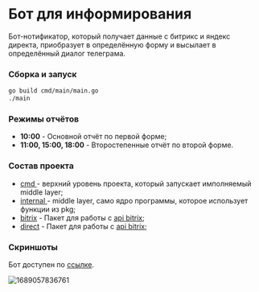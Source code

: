 # Бот для информирования

Бот-нотификатор, который получает данные с битрикс и яндекс директа,  приобразует в определённую форму и высылает в определённый диалог телеграма.

### Сборка и запуск

```bash
go build cmd/main/main.go
./main
```

### Режимы отчётов

* **10:00** - Основной отчёт по первой форме;
* **11:00, 15:00, 18:00** - Второстепенные отчёт по второй форме.

### Состав проекта

* [cmd ](cmd/main/main.go)- верхний уровень проекта, который запускает имполняемый middle layer;
* [internal ](internai/app)- middle layer, само ядро программы, которое использует функции из pkg;
* [bitrix](pkg/bitrix) - Пакет для работы с [api bitrix](https://dev.1c-bitrix.ru/api_help/);
* [direct](pkg/direct) - Пакет для работы с [api bitrix](https://yandex.ru/dev/direct/);

### Скриншоты

Бот доступен по [ссылке](https://t.me/SmartLogisterNotificationBot).

![1689057836761](image/README/1689057836761.png)
